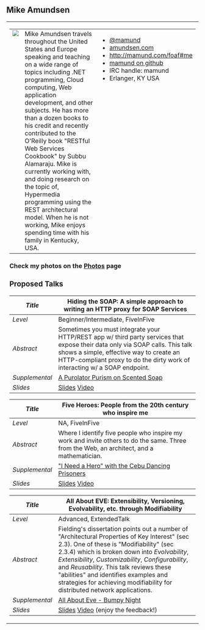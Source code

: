 ## Mike Amundsen ##

<table width='860'>
<tr>
<td>

<table cellpadding='4'>
<tr>
<td valign='top'><img src='http://amundsen.com/talks/images/mike-amundsen-small.jpg' /></td>
<td valign='top'>
Mike Amundsen travels throughout the United States and Europe speaking and teaching on a wide range of topics including .NET programming, Cloud computing, Web application development, and other subjects. He has more than a dozen books to his credit and recently contributed to the O'Reilly book "RESTful Web Services Cookbook" by Subbu Alamaraju. Mike is currently working with, and doing research on the topic of, Hypermedia programming using the REST architectural model. When he is not working, Mike enjoys spending time with his family in Kentucky, USA.<br>
</td>
<td valign='top'>
<ul><li><a href='http://twitter.com/mamund'>@mamund</a>
</li><li><a href='http://amundsen.com'>amundsen.com</a>
</li><li><a href='http://mamund.com/foaf#me'>http://mamund.com/foaf#me</a>
</li><li><a href='http://github.com/mamund'>mamund on github</a>
</li><li>IRC handle: mamund<br>
</li><li>Erlanger, KY USA<br>
</td>
</tr>
</table></li></ul>

<h4>Check my photos on the <a href='Photos.md'>Photos</a> page</h4>

<h3>Proposed Talks</h3>
<table><thead><th> <i>Title</i> </th><th> <b>Hiding the SOAP: A simple approach to writing an HTTP proxy for SOAP Services</b> </th></thead><tbody>
<tr><td> <i>Level</i> </td><td> Beginner/Intermediate, FiveInFive </td></tr>
<tr><td> <i>Abstract</i> </td><td> Sometimes you must integrate your HTTP/REST app w/ third party services that expose their data only via SOAP calls. This talk shows a simple, effective way to create an HTTP-compliant proxy to do the dirty work of interacting w/ a SOAP endpoint. </td></tr>
<tr><td> <i>Supplemental</i> </td><td> <a href='http://www.youtube.com/watch?v=v_-jAbWwjg4'>A Purolator Purism on Scented Soap</a> </td></tr>
<tr><td> <i>Slides</i> </td><td> <a href='https://docs.google.com/present/view?id=dd4bk538_149cz2d6vcp'>Slides</a> <a href='http://www.ustream.tv/recorded/9655176'>Video</a></td></tr></tbody></table>

<table><thead><th> <i>Title</i> </th><th> <b>Five Heroes: People from the 20th century who inspire me</b> </th></thead><tbody>
<tr><td> <i>Level</i> </td><td> NA, FiveInFive </td></tr>
<tr><td> <i>Abstract</i> </td><td> Where I identify five people who inspire my work and invite others to do the same. Three from the Web, an architect, and a mathematician.</td></tr>
<tr><td> <i>Supplemental</i> </td><td> <a href='http://www.youtube.com/watch?v=fDdPuCsOLaQ'>"I Need a Hero" with the Cebu Dancing Prisoners</a> </td></tr>
<tr><td> <i>Slides</i> </td><td> <a href='https://docs.google.com/present/view?id=dd4bk538_143cz8t9sf7'>Slides</a> <a href='http://www.ustream.tv/recorded/9660740'>Video</a> </td></tr></tbody></table>

<table><thead><th> <i>Title</i> </th><th> <b>All About EVE: Extensibility, Versioning, Evolvability, etc. through Modifiability</b> </th></thead><tbody>
<tr><td> <i>Level</i> </td><td> Advanced, ExtendedTalk </td></tr>
<tr><td> <i>Abstract</i> </td><td> Fielding's dissertation points out a number of "Architectural Properties of Key Interest" (sec 2.3). One of these is "Modifiability" (sec 2.3.4) which is broken down into <i>Evolvability</i>, <i>Extensibility</i>, <i>Customizability</i>, <i>Configurability</i>, and <i>Reusability</i>. This talk reviews these "abilities" and identifies examples and strategies for achieving modifiability for distributed network applications. </td></tr>
<tr><td> <i>Supplemental</i> </td><td> <a href='http://www.youtube.com/watch?v=Eg-ckMup6SI'>All About Eve - Bumpy Night</a> </td></tr>
<tr><td> <i>Slides</i> </td><td> <a href='https://docs.google.com/present/view?id=dd4bk538_182f55p5x3f'>Slides</a> <a href='http://www.ustream.tv/recorded/9653449'>Video</a> (enjoy the feedback!) </td></tr></tbody></table>


</td>
</tr>
</table>